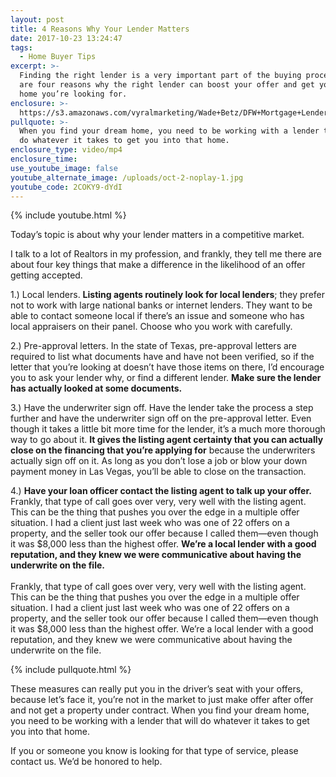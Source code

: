 ```yaml
---
layout: post
title: 4 Reasons Why Your Lender Matters
date: 2017-10-23 13:24:47
tags:
  - Home Buyer Tips
excerpt: >-
  Finding the right lender is a very important part of the buying process. Here
  are four reasons why the right lender can boost your offer and get you the
  home you’re looking for.
enclosure: >-
  https://s3.amazonaws.com/vyralmarketing/Wade+Betz/DFW+Mortgage+Lender-+4+Reasons+Why+Your+Lender+Matters.mp4
pullquote: >-
  When you find your dream home, you need to be working with a lender that will
  do whatever it takes to get you into that home.
enclosure_type: video/mp4
enclosure_time:
use_youtube_image: false
youtube_alternate_image: /uploads/oct-2-noplay-1.jpg
youtube_code: 2COKY9-dYdI
---
```



{% include youtube.html %}

Today’s topic is about why your lender matters in a competitive market.

I talk to a lot of Realtors in my profession, and frankly, they tell me there are about four key things that make a difference in the likelihood of an offer getting accepted.

1.) Local lenders. **Listing agents routinely look for local lenders**; they prefer not to work with large national banks or internet lenders. They want to be able to contact someone local if there’s an issue and someone who has local appraisers on their panel. Choose who you work with carefully.

2.) Pre-approval letters. In the state of Texas, pre-approval letters are required to list what documents have and have not been verified, so if the letter that you’re looking at doesn’t have those items on there, I’d encourage you to ask your lender why, or find a different lender. **Make sure the lender has actually looked at some documents.**

3.) Have the underwriter sign off. Have the lender take the process a step further and have the underwriter sign off on the pre-approval letter. Even though it takes a little bit more time for the lender, it’s a much more thorough way to go about it. **It gives the listing agent certainty that you can actually close on the financing that you’re applying for** because the underwriters actually sign off on it. As long as you don’t lose a job or blow your down payment money in Las Vegas, you’ll be able to close on the transaction.

4.) **Have your loan officer contact the listing agent to talk up your offer.** Frankly, that type of call goes over very, very well with the listing agent. This can be the thing that pushes you over the edge in a multiple offer situation. I had a client just last week who was one of 22 offers on a property, and the seller took our offer because I called them—even though it was $8,000 less than the highest offer. **We’re a local lender with a good reputation, and they knew we were communicative about having the underwrite on the file.**<br><br>Frankly, that type of call goes over very, very well with the listing agent. This can be the thing that pushes you over the edge in a multiple offer situation. I had a client just last week who was one of 22 offers on a property, and the seller took our offer because I called them—even though it was $8,000 less than the highest offer. We’re a local lender with a good reputation, and they knew we were communicative about having the underwrite on the file.

{% include pullquote.html %}

These measures can really put you in the driver’s seat with your offers, because let’s face it, you’re not in the market to just make offer after offer and not get a property under contract. When you find your dream home, you need to be working with a lender that will do whatever it takes to get you into that home.

If you or someone you know is looking for that type of service, please contact us. We’d be honored to help.